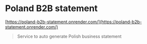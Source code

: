 # Poland B2B statement

[https://poland-b2b-statement.onrender.com/](https://poland-b2b-statement.onrender.com/)

> Service to auto generate Polish business statement

